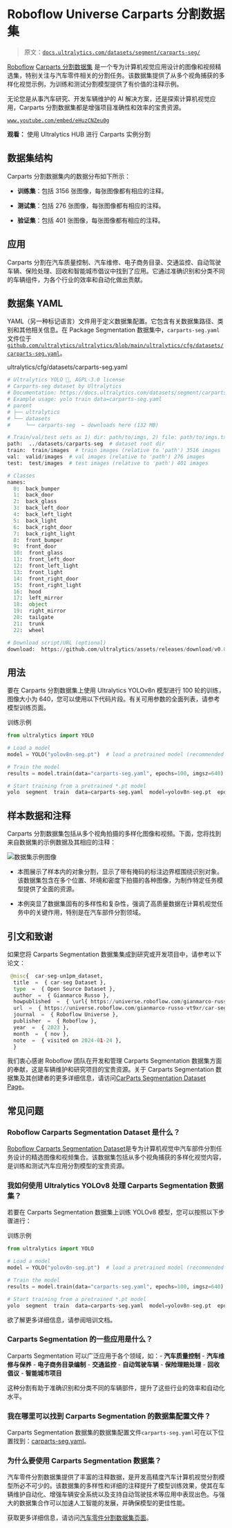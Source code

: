 # Roboflow Universe Carparts 分割数据集

> 原文：[`docs.ultralytics.com/datasets/segment/carparts-seg/`](https://docs.ultralytics.com/datasets/segment/carparts-seg/)

[Roboflow](https://roboflow.com/?ref=ultralytics) [Carparts 分割数据集](https://universe.roboflow.com/gianmarco-russo-vt9xr/car-seg-un1pm) 是一个专为计算机视觉应用设计的图像和视频精选集，特别关注与汽车零件相关的分割任务。该数据集提供了从多个视角捕获的多样化视觉示例，为训练和测试分割模型提供了有价值的注释示例。

无论您是从事汽车研究、开发车辆维护的 AI 解决方案，还是探索计算机视觉应用，Carparts 分割数据集都是增强项目准确性和效率的宝贵资源。

[`www.youtube.com/embed/eHuzCNZeu0g`](https://www.youtube.com/embed/eHuzCNZeu0g)

**观看：** 使用 Ultralytics HUB 进行 Carparts 实例分割

## 数据集结构

Carparts 分割数据集内的数据分布如下所示：

+   **训练集**：包括 3156 张图像，每张图像都有相应的注释。

+   **测试集**：包括 276 张图像，每张图像都有相应的注释。

+   **验证集**：包括 401 张图像，每张图像都有相应的注释。

## 应用

Carparts 分割在汽车质量控制、汽车维修、电子商务目录、交通监控、自动驾驶车辆、保险处理、回收和智能城市倡议中找到了应用。它通过准确识别和分类不同的车辆组件，为各个行业的效率和自动化做出贡献。

## 数据集 YAML

YAML（另一种标记语言）文件用于定义数据集配置。它包含有关数据集路径、类别和其他相关信息。在 Package Segmentation 数据集中，`carparts-seg.yaml`文件位于[`github.com/ultralytics/ultralytics/blob/main/ultralytics/cfg/datasets/carparts-seg.yaml`](https://github.com/ultralytics/ultralytics/blob/main/ultralytics/cfg/datasets/carparts-seg.yaml)。

ultralytics/cfg/datasets/carparts-seg.yaml

```py
# Ultralytics YOLO 🚀, AGPL-3.0 license
# Carparts-seg dataset by Ultralytics
# Documentation: https://docs.ultralytics.com/datasets/segment/carparts-seg/
# Example usage: yolo train data=carparts-seg.yaml
# parent
# ├── ultralytics
# └── datasets
#     └── carparts-seg  ← downloads here (132 MB)

# Train/val/test sets as 1) dir: path/to/imgs, 2) file: path/to/imgs.txt, or 3) list: [path/to/imgs1, path/to/imgs2, ..]
path:  ../datasets/carparts-seg  # dataset root dir
train:  train/images  # train images (relative to 'path') 3516 images
val:  valid/images  # val images (relative to 'path') 276 images
test:  test/images  # test images (relative to 'path') 401 images

# Classes
names:
  0:  back_bumper
  1:  back_door
  2:  back_glass
  3:  back_left_door
  4:  back_left_light
  5:  back_light
  6:  back_right_door
  7:  back_right_light
  8:  front_bumper
  9:  front_door
  10:  front_glass
  11:  front_left_door
  12:  front_left_light
  13:  front_light
  14:  front_right_door
  15:  front_right_light
  16:  hood
  17:  left_mirror
  18:  object
  19:  right_mirror
  20:  tailgate
  21:  trunk
  22:  wheel

# Download script/URL (optional)
download:  https://github.com/ultralytics/assets/releases/download/v0.0.0/carparts-seg.zip 
```

## 用法

要在 Carparts 分割数据集上使用 Ultralytics YOLOv8n 模型进行 100 轮的训练，图像大小为 640，您可以使用以下代码片段。有关可用参数的全面列表，请参考模型训练页面。

训练示例

```py
from ultralytics import YOLO

# Load a model
model = YOLO("yolov8n-seg.pt")  # load a pretrained model (recommended for training)

# Train the model
results = model.train(data="carparts-seg.yaml", epochs=100, imgsz=640) 
```

```py
# Start training from a pretrained *.pt model
yolo  segment  train  data=carparts-seg.yaml  model=yolov8n-seg.pt  epochs=100  imgsz=640 
```

## 样本数据和注释

Carparts 分割数据集包括从多个视角拍摄的多样化图像和视频。下面，您将找到来自数据集的示例数据及其相应的注释：

![数据集示例图像](img/9274b15c246f0304aa5fefe068639d10.png)

+   本图展示了样本内的对象分割，显示了带有掩码的标注边界框围绕识别对象。该数据集包含在多个位置、环境和密度下拍摄的各种图像，为制作特定任务模型提供了全面的资源。

+   本例突显了数据集固有的多样性和复杂性，强调了高质量数据在计算机视觉任务中的关键作用，特别是在汽车部件分割领域。

## 引文和致谢

如果您将 Carparts Segmentation 数据集集成到研究或开发项目中，请参考以下论文：

```py
 @misc{  car-seg-un1pm_dataset,
  title  =  { car-seg Dataset },
  type  =  { Open Source Dataset },
  author  =  { Gianmarco Russo },
  howpublished  =  { \url{ https://universe.roboflow.com/gianmarco-russo-vt9xr/car-seg-un1pm } },
  url  =  { https://universe.roboflow.com/gianmarco-russo-vt9xr/car-seg-un1pm },
  journal  =  { Roboflow Universe },
  publisher  =  { Roboflow },
  year  =  { 2023 },
  month  =  { nov },
  note  =  { visited on 2024-01-24 },
  } 
```

我们衷心感谢 Roboflow 团队在开发和管理 Carparts Segmentation 数据集方面的奉献，这是车辆维护和研究项目的宝贵资源。关于 Carparts Segmentation 数据集及其创建者的更多详细信息，请访问[CarParts Segmentation Dataset Page](https://universe.roboflow.com/gianmarco-russo-vt9xr/car-seg-un1pm)。

## 常见问题

### Roboflow Carparts Segmentation Dataset 是什么？

[Roboflow Carparts Segmentation Dataset](https://universe.roboflow.com/gianmarco-russo-vt9xr/car-seg-un1pm)是专为计算机视觉中汽车部件分割任务设计的精选图像和视频集合。该数据集包括从多个视角捕获的多样化视觉内容，是训练和测试汽车应用分割模型的宝贵资源。

### 我如何使用 Ultralytics YOLOv8 处理 Carparts Segmentation 数据集？

若要在 Carparts Segmentation 数据集上训练 YOLOv8 模型，您可以按照以下步骤进行：

训练示例

```py
from ultralytics import YOLO

# Load a model
model = YOLO("yolov8n-seg.pt")  # load a pretrained model (recommended for training)

# Train the model
results = model.train(data="carparts-seg.yaml", epochs=100, imgsz=640) 
```

```py
# Start training from a pretrained *.pt model
yolo  segment  train  data=carparts-seg.yaml  model=yolov8n-seg.pt  epochs=100  imgsz=640 
```

欲了解更多详细信息，请参阅培训文档。

### Carparts Segmentation 的一些应用是什么？

Carparts Segmentation 可以广泛应用于各个领域，如：- **汽车质量控制** - **汽车维修与保养** - **电子商务目录编制** - **交通监控** - **自动驾驶车辆** - **保险理赔处理** - **回收倡议** - **智能城市项目**

这种分割有助于准确识别和分类不同的车辆部件，提升了这些行业的效率和自动化水平。

### 我在哪里可以找到 Carparts Segmentation 的数据集配置文件？

Carparts Segmentation 数据集的数据集配置文件`carparts-seg.yaml`可在以下位置找到：[carparts-seg.yaml](https://github.com/ultralytics/ultralytics/blob/main/ultralytics/cfg/datasets/carparts-seg.yaml)。

### 为什么要使用 Carparts Segmentation 数据集？

汽车零件分割数据集提供了丰富的注释数据，是开发高精度汽车计算机视觉分割模型所必不可少的。该数据集的多样性和详细的注释提升了模型训练效果，使其在车辆维护自动化、增强车辆安全系统以及支持自动驾驶技术等应用中表现出色。与强大的数据集合作可以加速人工智能的发展，并确保模型的更佳性能。

获取更多详细信息，请访问[汽车零件分割数据集页面](https://universe.roboflow.com/gianmarco-russo-vt9xr/car-seg-un1pm)。
